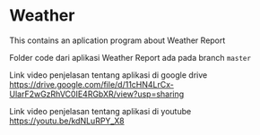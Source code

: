 # Weather
This contains an aplication program about Weather Report

Folder code dari aplikasi Weather Report ada pada branch `master`

Link video penjelasan tentang aplikasi di google drive https://drive.google.com/file/d/11cHN4LrCx-UlarF2wGzRhVC0IE4RGbXR/view?usp=sharing

Link video penjelasan tentang aplikasi di youtube https://youtu.be/kdNLuRPY_X8

